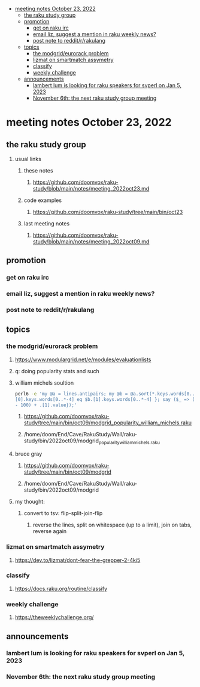 - [meeting notes October 23, 2022](#org2f77083)
  - [the raku study group](#orgcebfecf)
  - [promotion](#orga77a049)
    - [get on raku irc](#org9a51fdf)
    - [email liz, suggest a mention in raku weekly news?](#org3c5af26)
    - [post note to reddit/r/rakulang](#orgd647f48)
  - [topics](#org8d21ffc)
    - [the modgrid/eurorack problem](#org3a30e77)
    - [lizmat on smartmatch assymetry](#org7d4d3be)
    - [classify](#org00d6c79)
    - [weekly challenge](#org31ee532)
  - [announcements](#org626f31b)
    - [lambert lum is looking for raku speakers for svperl on Jan 5, 2023](#org268053a)
    - [November 6th: the next raku study group meeting](#orgad70dde)


<a id="org2f77083"></a>

# meeting notes October 23, 2022


<a id="orgcebfecf"></a>

## the raku study group

1.  usual links

    1.  these notes
    
        1.  <https://github.com/doomvox/raku-study/blob/main/notes/meeting_2022oct23.md>
    
    2.  code examples
    
        1.  <https://github.com/doomvox/raku-study/tree/main/bin/oct23>
    
    3.  last meeting notes
    
        1.  <https://github.com/doomvox/raku-study/blob/main/notes/meeting_2022oct09.md>


<a id="orga77a049"></a>

## promotion


<a id="org9a51fdf"></a>

### get on raku irc


<a id="org3c5af26"></a>

### email liz, suggest a mention in raku weekly news?


<a id="orgd647f48"></a>

### post note to reddit/r/rakulang


<a id="org8d21ffc"></a>

## topics


<a id="org3a30e77"></a>

### the modgrid/eurorack problem

1.  <https://www.modulargrid.net/e/modules/evaluationlists>

2.  q: doing popularity stats and such

3.  william michels soultion

    ```sh
    perl6 -e 'my @a = lines.antipairs; my @b = @a.sort(*.keys.words[0..*-3]).rotor(2 => -1); my @c; do for @b -> $b { @c.push($b) if $b.
    [0].keys.words[0..*-4] eq $b.[1].keys.words[0..*-4] }; say ($_ => (.[0].value - 100) + .[1].value).antipairs for @c.sort( { (.[0].value
    - 100) + .[1].value});'
    ```
    
    1.  <https://github.com/doomvox/raku-study/tree/main/bin/oct09/modgrid_popularity_william_michels.raku>
    
    2.  /home/doom/End/Cave/RakuStudy/Wall/raku-study/bin/2022oct09/modgrid<sub>popularity</sub><sub>william</sub><sub>michels.raku</sub>

4.  bruce gray

    1.  <https://github.com/doomvox/raku-study/tree/main/bin/oct09/modgrid>
    
    2.  /home/doom/End/Cave/RakuStudy/Wall/raku-study/bin/2022oct09/modgrid

5.  my thought:

    1.  convert to tsv: flip-split-join-flip
    
        1.  reverse the lines, split on whitespace (up to a limit), join on tabs, reverse again


<a id="org7d4d3be"></a>

### lizmat on smartmatch assymetry

1.  <https://dev.to/lizmat/dont-fear-the-grepper-2-4ki5>


<a id="org00d6c79"></a>

### classify

1.  <https://docs.raku.org/routine/classify>


<a id="org31ee532"></a>

### weekly challenge

1.  <https://theweeklychallenge.org/>


<a id="org626f31b"></a>

## announcements


<a id="org268053a"></a>

### lambert lum is looking for raku speakers for svperl on Jan 5, 2023


<a id="orgad70dde"></a>

### November 6th: the next raku study group meeting
